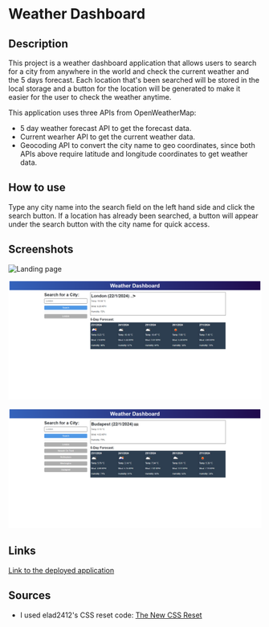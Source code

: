 # Weather Dashboard

## Description
This project is a weather dashboard application that allows users to search for a city from anywhere in the world and check the current weather and the 5 days forecast. Each location that's been searched will be stored in the local storage and a button for the location will be generated to make it easier for the user to check the weather anytime.

This application uses three APIs from OpenWeatherMap: 
- 5 day weather forecast API to get the forecast data.
- Current wearher API to get the current weather data.
- Geocoding API to convert the city name to geo coordinates, since both APIs above require latitude and longitude coordinates to get weather data.

## How to use
Type any city name into the search field on the left hand side and click the search button. If a location has already been searched, a button will appear under the search button with the city name for quick access.

## Screenshots
![Landing page](.assets/images/landing-page.png)

![Weather data of a city](./assets/images/weather-data.png)

![Weather data with multiple history buttons](./assets/images/history-buttons.png)

## Links
[Link to the deployed application](https://nyitrai87.github.io/weather-dashboard/)

## Sources
- I used elad2412's CSS reset code: [The New CSS Reset](https://elad2412.github.io/the-new-css-reset/)